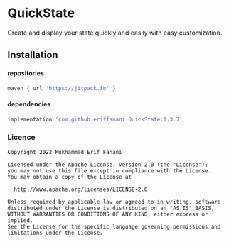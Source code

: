 # QuickState
Create and display your state quickly and easily with easy customization.

## Installation
#### repositories
```gradle
maven { url 'https://jitpack.io' }
```

#### dependencies
```gradle
implementation 'com.github.eriffanani:QuickState:1.3.7'
```
### Licence
```license
Copyright 2022 Mukhammad Erif Fanani

Licensed under the Apache License, Version 2.0 (the "License");
you may not use this file except in compliance with the License.
You may obtain a copy of the License at

  http://www.apache.org/licenses/LICENSE-2.0

Unless required by applicable law or agreed to in writing, software
distributed under the License is distributed on an "AS IS" BASIS,
WITHOUT WARRANTIES OR CONDITIONS OF ANY KIND, either express or implied.
See the License for the specific language governing permissions and
limitations under the License.
```
